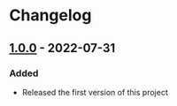# Changelog

## [1.0.0] - 2022-07-31

### Added

- Released the first version of this project

[1.0.0]: https://github.com/ronaldloyko/linkbox/releases/tag/v1.0.0
